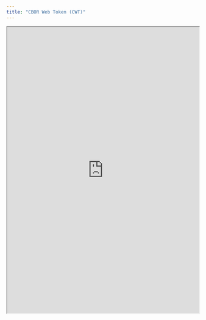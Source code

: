 ```yaml
---
title: "CBOR Web Token (CWT)"
---
```



<iframe height="750" width="100%" src="https://ewelton.github.io/ktest/wiki.html#CBOR%20Web%20Token%20(CWT)"></iframe>
